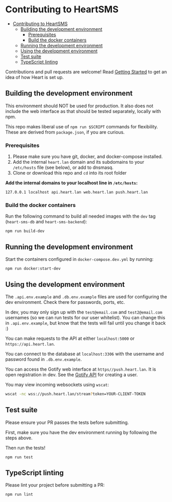 # Contributing to HeartSMS

- [Contributing to HeartSMS](#contributing-to-heartsms)
  - [Building the development environment](#building-the-development-environment)
    - [Prerequisites](#prerequisites)
    - [Build the docker containers](#build-the-docker-containers)
  - [Running the development environment](#running-the-development-environment)
  - [Using the development environment](#using-the-development-environment)
  - [Test suite](#test-suite)
  - [TypeScript linting](#typescript-linting)


Contributions and pull requests are welcome! Read [Getting Started](docs/getting-started.md) to get an idea of how Heart is set up.


## Building the development environment

This environment should NOT be used for production. It also does not include the web interface as that should be tested separately, locally with npm.

This repo makes liberal use of `npm run $SCRIPT` commands for flexibility. These are derived from `package.json`, if you are curious.


### Prerequisites

1. Please make sure you have git, docker, and docker-compose installed.
2. Add the internal `heart.lan` domain and its subdomains to your `/etc/hosts` file (see below), or add to dnsmasq.
3. Clone or download this repo and `cd` into its root folder

**Add the internal domains to your localhost line in `/etc/hosts`:**
```
127.0.0.1 localhost api.heart.lan web.heart.lan push.heart.lan
```


### Build the docker containers

Run the following command to build all needed images with the `dev` tag (`heart-sms-db` and `heart-sms-backend`):
```
npm run build-dev
```


## Running the development environment

Start the containers configured in `docker-compose.dev.yml` by running:
```
npm run docker:start-dev
```


## Using the development environment

The `.api.env.example` and `.db.env.example` files are used for configuring the dev environment. Check there for passwords, ports, etc.

In dev, you may only sign up with the `test@email.com` and `test2@email.com` usernames (so we can run tests for our user whitelist). You can change this in `.api.env.example`, but know that the tests will fail until you change it back :)

You can make requests to the API at either `localhost:5000` or `https://api.heart.lan`.

You can connect to the database at `localhost:3306` with the username and password found in `.db.env.example`.

You can access the Gotify web interface at `https//push.heart.lan`. It is open registration in dev. See the [Gotify API](https://gotify.net/api-docs) for creating a user.

You may view incoming websockets using `wscat`:
```bash
wscat -nc wss://push.heart.lan/stream?token=YOUR-CLIENT-TOKEN
```


## Test suite

Please ensure your PR passes the tests before submitting.

First, make sure you have the dev environment running by following the steps above.

Then run the tests!
```
npm run test
```


## TypeScript linting

Please lint your project before submitting a PR:

```
npm run lint
```

